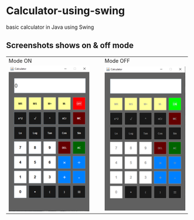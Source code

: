 # Calculator-using-swing
basic calculator in Java using Swing

## Screenshots shows on & off mode
<table   cellspacing="120">
<tr>
  <td>Mode ON</td>
  <td></td>
  <td></td>
  <td>Mode OFF</td>
</tr>
<tr>
  <td><img src="images/modeOn.png" width="220" title="Mode ON"></td>
  <td></td>
  <td></td>
  <td><img src="images/modeOff.PNG" width="220" title="Mode OFF"></td>
</tr>
  </table>


